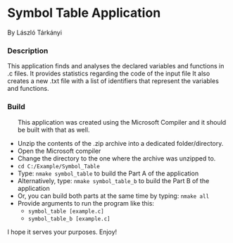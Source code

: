 <h1>Symbol Table Application</h1>
<p>
    By László Tárkányi
<p>
<h3>Description</h3>
<p>
    This application finds and analyses the declared variables and functions in .c files. It provides statistics regarding the code of the input file It also creates a new .txt file with a list of identifiers that represent the variables and functions.
</p>
<h3>Build</h3>
<ul>
<p>
    This application was created using the Microsoft Compiler and it should be built with that as well.
</p>
    <li>Unzip the contents of the .zip archive into a dedicated folder/directory.</li>
    <li>Open the Microsoft compiler</li>
    <li>Change the directory to the one where the archive was unzipped to.</li>
    <li><code>cd C:/Example/Symbol_Table</code></li>
    <li>Type: <code>nmake symbol_table</code> to build the Part A of the application</li>
    <li>Alternatively, type: <code>nmake symbol_table_b</code> to build the Part B of the application</li>
    <li>Or, you can build both parts at the same time by typing: <code>nmake all</code></li>
    <li>
        Provide arguments to run the program like this:
        <ul>
            <li><code>symbol_table [example.c]</code></li>
            <li><code>symbol_table_b [example.c]</code></li>
        </ul>
    </li>
</ul>

<p>
    I hope it serves your purposes. Enjoy!
</p>